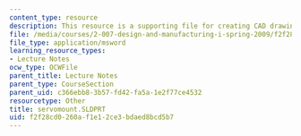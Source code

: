 ```yaml
---
content_type: resource
description: This resource is a supporting file for creating CAD drawings.
file: /media/courses/2-007-design-and-manufacturing-i-spring-2009/f2f28cd0260af1e12ce3bdaed8bcd5b7_servomount.SLDPRT
file_type: application/msword
learning_resource_types:
- Lecture Notes
ocw_type: OCWFile
parent_title: Lecture Notes
parent_type: CourseSection
parent_uid: c366ebb8-3b57-fd42-fa5a-1e2f77ce4532
resourcetype: Other
title: servomount.SLDPRT
uid: f2f28cd0-260a-f1e1-2ce3-bdaed8bcd5b7
---
```

